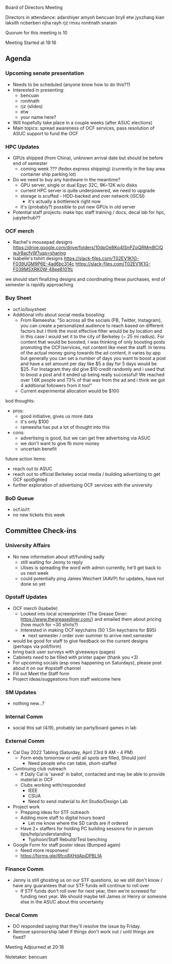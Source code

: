 Board of Directors Meeting

Directors in attendance:
adarshiyer
amyoh
bencuan
bryli
etw
jyxzhang
kian
laksith
ncberberi
njha
rayh
rjz
rmxu
ronitnath
snarain


Quorum for this meeting is 10

Meeting Started at 19:16

## Agenda

### Upcoming senate presentation
 - Needs to be scheduled (anyone know how to do this??)
 - Interested in presenting:
     - bencuan
     - ronitnath
     - rjz (slides)
     - etw
     - your name here?
 - Will hopefully take place in a couple weeks (after ASUC elections)
 - Main topics: spread awareness of OCF services, pass resolution of ASUC
   support to fund the OCF

### HPC Updates
 - GPUs shipped (from China), unknown arrival date but should be before end of
   semester
     - coming week ??? (fedex express shipping) (currently in the bay area
       container ship parking lot)
 - Do we need to buy any hardware in the meantime?
     - GPU server, single or dual Epyc 32C, 9K~12K w/o disks
     - current HPC server is quite underpowered, we need to upgrade
     - storage is scuffed - HDD-backed and over network (iSCSI)
         - it's actually a bottleneck right now
     - it's (probably?) possible to put new GPUs in old server
 - Potential staff projects: make hpc staff training / docs, decal lab for hpc,
   jupyterhub??

### OCF merch
 - Rachel's mousepad designs https://drive.google.com/drive/folders/10dpOeBKo4ISnPZpQRMmBCIQwJr8acfyW?usp=sharing
 - Isabelle's tshirt designs https://slack-files.com/T02EV1K1G-F039UGM9P6E-4ad6bc314c https://slack-files.com/T02EV1K1G-F039MSXRK0W-48ee8101fc

we should start finalizing designs and coordinating these purchases, end of
semester is rapidly approaching


### Buy Sheet
- ocf.io/buysheet
- Additional info about social media boosting:
    - From Rameesha: "So across all the socials (FB, Twitter, Instagram), you
      can create a personalized audience to reach based on different factors
      but I think the most effective filter would be by location and in this
      case I would set it to the city of Berkeley (~ 25 mi radius). For content
      that would be boosted, I was thinking of only boosting posts promoting
      the OCF/services, not content like meet the staff. In terms of the actual
      money going towards the ad content, it varies by app but generally you
      can set a number of days you want to boost a post and have a set amount
      per day like $5 a day for 5 days would be $25. For Instagram they did
      give $10 credit randomly and i used that to boost a post and it ended up
      being really successful! We reached over 1.6K people and 73% of that was
      from the ad and i think we got 4 additional followers from it too!"
    - Current experimental allocation would be $100

bod thoughts:
 - pros:
     - good initiative, gives us more data
     - it's only $100
     - rameesha has put a lot of thought into this
 - cons:
     - advertising is good, but we can get free advertising via ASUC
     - we don't want to give fb more money
     - uncertain benefit

future action items:
 - reach out to ASUC
 - reach out to official Berkeley social media / building advertising to get
   OCF spotlighted
 - further exploration of advertising OCF services with the university

### BoD Queue
- ocf.io/rt
- no new tickets this week

## Committee Check-ins

### University Affairs
 - No new information about stf/funding sadly
     - still waiting for Jenny to reply
     - Ulises is spreading the word with admin currently, he'll get back to us
       next week
     - could potentially ping James Weichert (AAVP) for updates, have not done
       so yet

### Opstaff Updates
- OCF merch (Isabelle)
    - Looked into local screenprinter (The Grease Diner:
      https://www.thegreasediner.com/) and emailed them about pricing (how much
      for ~30 shirts?)
    - Interested in making OCF keychains (50 1.5in keychains for $95)
        - next semester / order over summer to arrive next semester
- would be good for staff to give feedback on the current designs (perhaps via
  poll/form)
- bring back user surveys with giveaways (pages)
- Cabinets need to be filled with printer paper (thank you <3)
- For upcoming socials (esp ones happening on Saturdays), please post about it
  on our #opstaff channel
- Fill out Meet the Staff form
- Project ideas/suggestions from staff welcome here

### SM Updates
- nothing new...?


### Internal Comm
- social this sat (4/9), probably lan party/board games in lab

### External Comm
- Cal Day 2022 Tabling (Saturday, April 23rd 9 AM - 4 PM)
    - Form ends tomorrow or until all spots are filled, Should join!
        - Need people who can table, short-staffed
- Continuing club outreach
    - If Daily Cal is 'saved' in ballot, contacted and may be able to provide
      material in OCF
    - Clubs working with/responded
        - IEEE
        - CSUA
        - Need to send material to Art Studio/Design Lab
- Project work
    - Prepping ideas for STF outreach
    - Adding more staff to digital hours board
        - Let me know where the SD cards are if ordered
    - Have 2+ staffers for holding PC building sessions for in person
      tips/help/understanding
        - Typhoon/Staff Rebuild/Test benching
- Google Form for staff poster ideas (Bumped again)
    - Need more responses!
    - https://forms.gle/6fco8XHdApjDPBLfA

### Finance Comm
- Jenny is still ghosting us on our STF questions, so we still don't know /
  have any guarantees that our STF funds will continue to roll over
    - If STF funds don't roll over for next year, then we're screwed for
      funding next year. We should maybe tell James or Henry or someone else in
      the ASUC about this uncertainty

### Decal Comm
- DO responded saying that they'll resolve the issue by Friday.
- Remove sponsorship label if things don't work out / until things are fixed?

Meeting Adjourned at 20:18

Notetaker: bencuan
